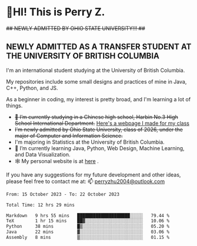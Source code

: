 # 🌄HI! This is Perry Z. <br> #
<s>## NEWLY ADMITTED BY OHIO STATE UNIVERSITY!!! ##</s>
## NEWLY ADMITTED AS A TRANSFER STUDENT AT THE UNIVERSITY OF BRITISH COLUMBIA ##
I'm an international student studying at the University of British Columbia. <br>

My repositories include some small designs and practices of mine in Java, C++, Python, and JS. <br>

As a beginner in coding, my interest is pretty broad, and I'm learning a lot of things. <br>
- <s>🔭 I’m currently studying in a Chinese high school, Harbin No.3 High School International Department.</s> [Here's a webpage I made for my class](https://perry2004.github.io/weirdos/)
- <s> I'm newly admitted by Ohio State University, class of 2026, under the major of Computer and Information Science. </s>
- I'm majoring in Statistics at the University of British Columbia. 
- 🌱 I’m currently learning Java, Python, Web Design, Machine Learning, and Data Visualization. 
- 🕸️ My personal website is at <a href="https://zhu-yp.cn">here</a> .  

If you have any suggestions for my future development and other ideas, please feel free to contact me at: 📫 [perryzhu2004@outlook.com](mailto:perryzhu2004@outlook.com)

<!--START_SECTION:waka-->

```txt
From: 15 October 2023 - To: 22 October 2023

Total Time: 12 hrs 29 mins

Markdown   9 hrs 55 mins   ████████████████████░░░░░   79.44 %
TeX        1 hr 15 mins    ██▓░░░░░░░░░░░░░░░░░░░░░░   10.06 %
Python     38 mins         █▒░░░░░░░░░░░░░░░░░░░░░░░   05.20 %
Java       22 mins         ▓░░░░░░░░░░░░░░░░░░░░░░░░   03.06 %
Assembly   8 mins          ▒░░░░░░░░░░░░░░░░░░░░░░░░   01.15 %
```

<!--END_SECTION:waka-->
